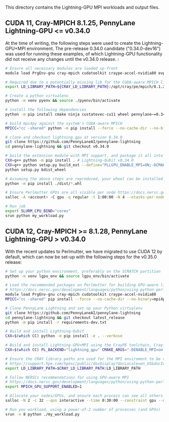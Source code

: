 This directory contains the Lightning-GPU MPI workloads and output files.


## CUDA 11, Cray-MPICH 8.1.25, PennyLane Lightning-GPU <= v0.34.0

At the time of writing, the following steps were used to create the Lightning-GPU+MPI environment. The pre-release 0.34.0 candidate ("0.34.0-dev16") was used for running these examples, of which Lightning-GPU functionality did not receive any changes until the v0.34.0 release.
:

```bash
# Ensure all necessary modules are loaded up-front
module load PrgEnv-gnu cray-mpich cudatoolkit craype-accel-nvidia80 evp-patch gcc/11.2.0

# Required due to a potentially missing lib for the CUDA-aware MPICH library
export LD_LIBRARY_PATH=${CRAY_LD_LIBRARY_PATH}:/opt/cray/pe/mpich/8.1.25/ofi/gnu/9.1/lib/:$LD_LIBRARY_PATH

# Create a python virtualenv
python -m venv pyenv && source ./pyenv/bin/activate

# install the following dependencies
python -m pip install cmake ninja custatevec-cu11 wheel pennylane~=0.34.0

# build mpi4py against the system's CUDA-aware MPICH
MPICC="cc -shared" python -m pip install --force --no-cache-dir --no-binary=mpi4py mpi4py

# clone and checkout lightning.gpu at version 0.34.0
git clone https://github.com/PennyLaneAI/pennylane-lightning
cd pennylane-lightning && git checkout v0.34.0

# build the extension module with MPI support, and package it all into a wheel
CXX=g++ python -m pip install . # Lightning-Qubit v0.34.0
CXX=g++ python setup.py build_ext --define="PLLGPU_ENABLE_MPI=ON;-DCMAKE_CXX_COMPILERS=$(which mpicxx);-DCMAKE_C_COMPILER=$(which mpicc)"
python setup.py bdist_wheel

# Assuming the above steps are reproduced, your wheel can be installed as needed
python -m pip install ./dist/*.whl

# Ensure Perlmutter GPUs are all visible per node https://docs.nersc.gov/systems/perlmutter/running-jobs/#1-node-4-tasks-4-gpus-all-gpus-visible-to-all-tasks
salloc -A <account> -C gpu -q regular -t 1:00:00 -N 4 --ntasks-per-node=4 -c 32 --gpus-per-task=1 --gpu-bind=none

# Run job
export SLURM_CPU_BIND="cores"
srun python my_workload.py
```

## CUDA 12, Cray-MPICH >= 8.1.28, PennyLane Lightning-GPU > v0.34.0

With the recent updates to Perlmutter, we have migrated to use CUDA 12 by default, which can now be set-up with the following steps for the v0.35.0 release:

```bash
# Set up your python environment, preferably on the SCRATCH partition
python -m venv lgpu_env && source lgpu_env/bin/activate

# Load the recommended packages on Perlmutter for building GPU-aware libraries/binaries for Python
# https://docs.nersc.gov/development/languages/python/using-python-perlmutter/#installing-mpi4py-with-gpu-aware-cray-mpich
module load PrgEnv-gnu cray-mpich cudatoolkit craype-accel-nvidia80 
MPICC="cc -shared" pip install --force --no-cache-dir --no-binary=mpi4py mpi4py

# Clone PennyLane Lightning and set-up your Python virtualenv
git clone https://github.com/PennyLaneAI/pennylane-lightning
cd pennylane-lightning && git checkout latest_release
python -m pip install -r requirements-dev.txt

# Build and install Lightning-Qubit
CXX=$(which CC) python -m pip install -e . --verbose

# Build and install Lightning-GPU+MPI using the CrayPE toolchain, Cray-MPICH and CUDA 12
CXX=$(which CC) PL_BACKEND="lightning_gpu" CMAKE_ARGS="-DENABLE_MPI=on -DCMAKE_CXX_COMPILER=$(which CC)" python -m pip install -e . --verbose

# Ensure the CRAY library paths are used for the MPI enviroment to be visible by the NVIDIA cuQuantum libraries
# https://support.hpe.com/hpesc/public/docDisplay?docLocale=en_US&docId=a00113984en_us&page=Modify_Linking_Behavior_to_Use_Non-default_Libraries.html
export LD_LIBRARY_PATH=$CRAY_LD_LIBRARY_PATH:LD_LIBRARY_PATH

# Follow NERSCs recommendations for using GPU-aware MPI
# https://docs.nersc.gov/development/languages/python/using-python-perlmutter/#using-mpi4py-with-gpu-aware-cray-mpich
export MPICH_GPU_SUPPORT_ENABLED=1

# Allocate your nodes/GPUs, and ensure each process can see all others on each respective local node.
salloc -N 2 -c 32 --qos interactive --time 0:30:00 --constraint gpu --ntasks-per-node=4 --gpus-per-task=1 --gpu-bind=none --account=<Account ID>

# Run you workload, using a power-of-2 number of processes (and GPUs)
srun -n 8 python ./my_workload.py
```
